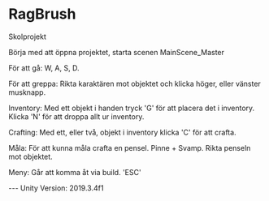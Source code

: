 # RagBrush
Skolprojekt

Börja med att öppna projektet, starta scenen MainScene_Master

För att gå:
W, A, S, D.

För att greppa:
Rikta karaktären mot objektet och klicka höger, eller vänster musknapp.

Inventory:
Med ett objekt i handen tryck 'G' för att placera det i inventory.
Klicka 'N' för att droppa allt ur inventory.

Crafting:
Med ett, eller två, objekt i inventory klicka 'C' för att crafta.

Måla:
För att kunna måla crafta en pensel. Pinne + Svamp. 
Rikta penseln mot objektet.

Meny:
Går att komma åt via build. 'ESC'

--- Unity Version: 2019.3.4f1
